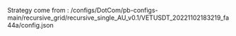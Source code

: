 Strategy come from : /configs/DotCom/pb-configs-main/recursive_grid/recursive_single_AU_v0.1/VETUSDT_20221102183219_fa44a/config.json